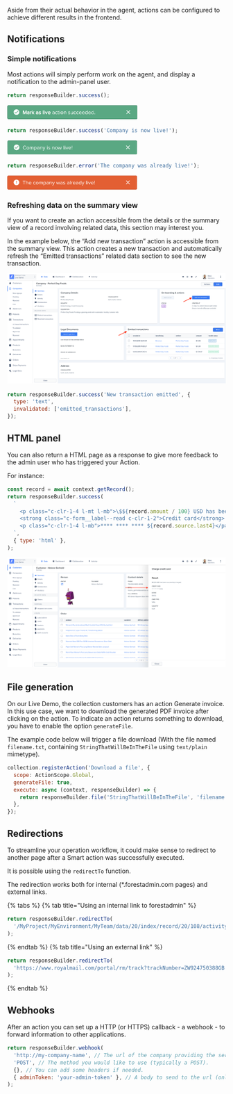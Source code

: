 Aside from their actual behavior in the agent, actions can be configured to achieve different results in the frontend.

## Notifications

### Simple notifications

Most actions will simply perform work on the agent, and display a notification to the admin-panel user.

```javascript
return responseBuilder.success();
```

<img src="../../assets/actions-default-success-response.png" width="300">

```javascript
return responseBuilder.success('Company is now live!');
```

<img src="../../assets/actions-custom-success-response.png" width="300">

```javascript
return responseBuilder.error('The company was already live!');
```

<img src="../../assets/actions-custom-error-response.png" width="300">

### Refreshing data on the summary view

If you want to create an action accessible from the details or the summary view of a record involving related data, this section may interest you.

In the example below, the “Add new transaction” action is accessible from the summary view. This action creates a new transaction and automatically refresh the “Emitted transactions” related data section to see the new transaction.

![](../../assets/actions-refresh-related.png)

```javascript
return responseBuilder.success('New transaction emitted', {
  type: 'text',
  invalidated: ['emitted_transactions'],
});
```

## HTML panel

You can also return a HTML page as a response to give more feedback to the admin user who has triggered your Action.

For instance:

```javascript
const record = await context.getRecord();
return responseBuilder.success(
  `
    <p class="c-clr-1-4 l-mt l-mb">\$${record.amount / 100} USD has been successfuly charged.</p>
    <strong class="c-form__label--read c-clr-1-2">Credit card</strong>
    <p class="c-clr-1-4 l-mb">**** **** **** ${record.source.last4}</p>
  `,
  { type: 'html' },
);
```

![](../../assets/actions-html-response.png)

## File generation

On our Live Demo, the collection customers has an action Generate invoice. In this use case, we want to download the generated PDF invoice after clicking on the action. To indicate an action returns something to download, you have to enable the option `generateFile`.

The example code below will trigger a file download (With the file named `filename.txt`, containing `StringThatWillBeInTheFile` using `text/plain` mimetype).

```javascript
collection.registerAction('Download a file', {
  scope: ActionScope.Global,
  generateFile: true,
  execute: async (context, responseBuilder) => {
    return responseBuilder.file('StringThatWillBeInTheFile', 'filename.txt', 'text/plain');
  },
});
```

## Redirections

To streamline your operation workflow, it could make sense to redirect to another page after a Smart action was successfully executed.

It is possible using the `redirectTo` function.

The redirection works both for internal (\*.forestadmin.com pages) and external links.

{% tabs %} {% tab title="Using an internal link to forestadmin" %}

```javascript
return responseBuilder.redirectTo(
  '/MyProject/MyEnvironment/MyTeam/data/20/index/record/20/108/activity',
);
```

{% endtab %} {% tab title="Using an external link" %}

```javascript
return responseBuilder.redirectTo(
  'https://www.royalmail.com/portal/rm/track?trackNumber=ZW924750388GB',
);
```

{% endtab %}

## Webhooks

After an action you can set up a HTTP (or HTTPS) callback - a webhook - to forward information to other applications.

```javascript
return responseBuilder.webhook(
  'http://my-company-name', // The url of the company providing the service.
  'POST', // The method you would like to use (typically a POST).
  {}, // You can add some headers if needed.
  { adminToken: 'your-admin-token' }, // A body to send to the url (only JSON supported).
);
```
